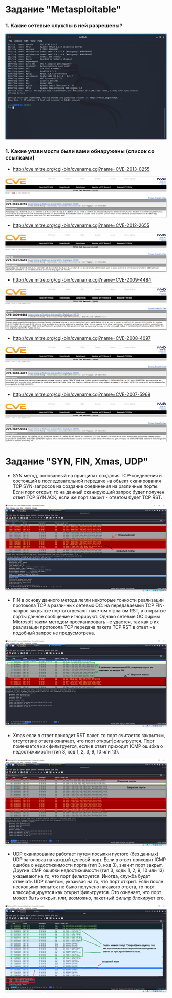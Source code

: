 # Задание "Metasploitable"

### 1. Какие сетевые службы в ней разрешены?

![](pic/nmapKali.PNG)

### 1. Какие уязвимости были вами обнаружены (список со ссылками)

* http://cve.mitre.org/cgi-bin/cvename.cgi?name=CVE-2013-0255

![](pic/PostgreSQL1.PNG)

* http://cve.mitre.org/cgi-bin/cvename.cgi?name=CVE-2012-2655

![](pic/PostgreSQL2.PNG)

* http://cve.mitre.org/cgi-bin/cvename.cgi?name=CVE-2009-4484

![](pic/MySQL1.PNG)

* http://cve.mitre.org/cgi-bin/cvename.cgi?name=CVE-2008-4097

![](pic/MySQL2.PNG)

* http://cve.mitre.org/cgi-bin/cvename.cgi?name=CVE-2007-5969

![](pic/MySQL3.PNG)

# Задание "SYN, FIN, Xmas, UDP"

* SYN метод, основанный на принципах создания TCP-соединения и состоящий в последовательной передаче на объект сканирования TCP SYN-запросов на создание соединения на различные порты. Если порт открыт, то на данный сканирующий запрос будет получен ответ TCP SYN АСК; если же порт закрыт - ответом будет TCP RST.

![](pic/SYN.PNG)

* FIN в основу данного метода легли некоторые тонкости реализации протокола TCP в различных сетевых ОС: на передаваемый TCP FIN-запрос закрытые порты отвечают пакетом с флагом RST, а открытые порты данное сообщение игнорируют. Однако сетевые ОС фирмы Microsoft таким методом просканировать не удастся, так как в их реализации протокола TCP передача пакета TCP RST в ответ на подобный запрос не предусмотрена.

![](pic/FIN.PNG)

* Xmas если в ответ приходит RST пакет, то порт считается закрытым, отсутствие ответа означает, что порт открыт|фильтруется. Порт помечается как фильтруется, если в ответ приходит ICMP ошибка о недостижимости (тип 3, код 1, 2, 3, 9, 10 или 13).

![](pic/Xmas.PNG)

* UDP сканирование работает путем посылки пустого (без данных) UDP заголовка на каждый целевой порт. Если в ответ приходит ICMP ошибка о недостижимости порта (тип 3, код 3), значит порт закрыт. Другие ICMP ошибки недостижимости (тип 3, коды 1, 2, 9, 10 или 13) указывают на то, что порт фильтруется. Иногда, служба будет отвечать UDP пакетом, указывая на то, что порт открыт. Если после нескольких попыток не было получено никакого ответа, то порт классифицируется как открыт|фильтруется. Это означает, что порт может быть открыт, или, возможно, пакетный фильтр блокирует его.

![](pic/UDP.PNG)